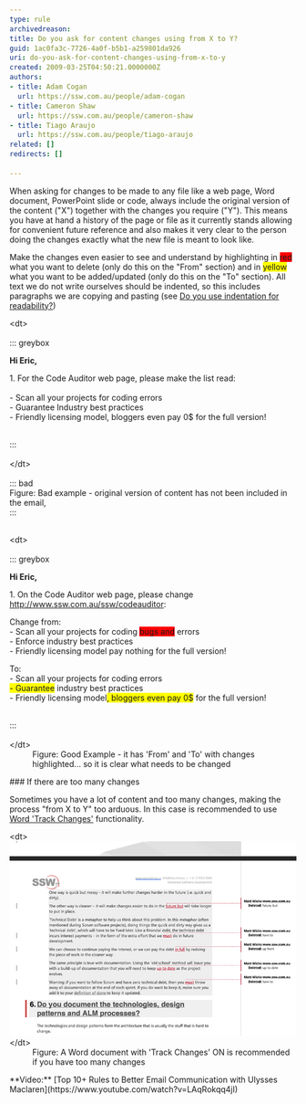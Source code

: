 ```yaml
---
type: rule
archivedreason: 
title: Do you ask for content changes using from X to Y?
guid: 1ac0fa3c-7726-4a0f-b5b1-a259801da926
uri: do-you-ask-for-content-changes-using-from-x-to-y
created: 2009-03-25T04:50:21.0000000Z
authors:
- title: Adam Cogan
  url: https://ssw.com.au/people/adam-cogan
- title: Cameron Shaw
  url: https://ssw.com.au/people/cameron-shaw
- title: Tiago Araujo
  url: https://ssw.com.au/people/tiago-araujo
related: []
redirects: []

---
```


When asking for changes to be made to any file like a web page, Word document, PowerPoint slide or code, always include the original version of the content ("X") together with the changes you require ("Y"). This means you have at hand a history of the page or file as it currently stands allowing for convenient future reference and also makes it very clear to the person doing the changes exactly what the new file is meant to look like. 

Make the changes even easier to see and understand by highlighting in <font style="background-color:#ff0000;">red</font> what you want to delete (only do this on the "From" section) and in <font style="background-color:#ffff00;">yellow</font> what you want to be added/updated (only do this on the "To" section).  All text we do not write ourselves should be indented, so this includes paragraphs we are copying and pasting (see [Do you use indentation for readability?](/_layouts/15/FIXUPREDIRECT.ASPX?WebId=3dfc0e07-e23a-4cbb-aac2-e778b71166a2&TermSetId=07da3ddf-0924-4cd2-a6d4-a4809ae20160&TermId=4d9255a5-7b57-4f98-9e86-3bbb8a64ce75))

<!--endintro-->
<dl>&lt;dt&gt;<br><br>::: greybox<br><p>
             <b>Hi Eric,</b> <br></p><p>1. For the Code Auditor web page, please make the list read:<br><span style="background-color:initial;"><br>- Scan all your projects for coding errors<br></span><span style="background-color:initial;">- Guarantee Industry best practices<br></span><span style="background-color:initial;"></span><span style="background-color:initial;">- Friendly licensing model, bloggers even pay 0$ for the full version! </span></p><br>:::<br><br>&lt;/dt&gt;<br><br>::: bad<br>Figure: Bad example - original version of content has not been included in the email,<br>:::<br><br></dl><dl>&lt;dt&gt;<br><br>::: greybox<br><p>
             <b>Hi Eric,</b> </p><p>1. On the Code Auditor web page, please change 
            <a href="http://www.ssw.com.au/ssw/codeauditor" shape="rect">http://www.ssw.com.au/ssw/codeauditor</a>:<br></p><p>Change from:<br>     - Scan all your projects for coding 
            <span style="background-color:#ff0000;">bugs and</span> errors<br>     - Enforce industry best practices 
            <br>     - Friendly licensing model pay nothing for the full version!</p><p>To:<br>    - Scan all your projects for coding errors<span style="background-color:#f5f5f5;"><br></span><span style="background-color:#ffff00;">    - Guarantee</span> industry best practices<br>    - Friendly licensing model<span style="background-color:#ffff00;">, </span><span style="background-color:#ffff00;">bloggers even pay </span> 
            <span style="background-color:#ffff00;"> 0$</span> for the full version!<br></p><br>:::<br><br>&lt;/dt&gt;<dd class="ms-rteCustom-FigureGood">Figure: Good Example - it has 'From' and 'To' with changes highlighted... so it is clear what needs to be changed<br></dd></dl>
### If there are too many changes


Sometimes you have a lot of content and too many changes, making the process "from X to Y" too arduous. In this case is recommended to use     [Word 'Track Changes'](https://support.office.com/en-gb/article/track-changes-in-word-197ba630-0f5f-4a8e-9a77-3712475e806a) functionality.
<dl class="image">&lt;dt&gt;
      <img src="word-track-changes.jpg" alt="word-track-changes.jpg">
   &lt;/dt&gt;<dd>Figure: A Word document with 'Track Changes' ON is recommended if you have too many changes<br></dd></dl>
**Video:** [Top 10+ Rules to Better Email Communication with Ulysses Maclaren](https://www.youtube.com/watch?v=LAqRokqq4jI)
